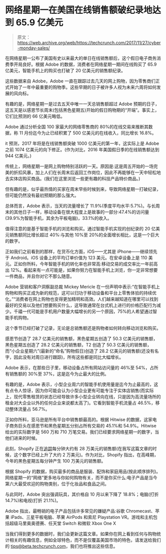 # 网络星期一在美国在线销售额破纪录地达到 65.9 亿美元 

> 原文：<https://web.archive.org/web/https://techcrunch.com/2017/11/27/cyber-monday-sales/>

在网络星期一公布了美国有史以来最大的单日在线销售额后，这个假日电子商务消费季开局良好。根据 Adobe 的数据，消费者在网络星期一期间在线购买了 65.9 亿美元，智能手机上的购买也打破了 20 亿美元的销售额纪录。

这些数据来自 Adobe，Adobe 一直在跟踪过去几天的网上购物，因为零售商们正式开始了一年中最重要的购物季。这些早期的日子被许多人视为未来六周将如何发展的风向标。

有趣的是，网络星期一是过去五天中唯一一天总销售额超过 Adobe 预期的日子，这五天是以感恩节长周末(包括黑色星期五)开始的假日购物期的“开端”。事实上，它们比预测的 66 亿美元略低。

Adobe 通过分析全国 100 家最大的网络零售商的 80%的在线交易来推断其数据，称 11 月份迄今为止已经积累了 500 亿美元的在线收入，同比增长 16.8%。

it 预测，2017 年将是在线销售额突破 1000 亿美元的第一年，这实际上是 Adobe 之前 1074 亿美元的向下修正。(作为对比，2016 年美国假日季的在线销售额达到 944 亿美元。)

传统上，网络星期一是网上购物特别活跃的一天。原因是:这是周五开始的一场完美的折扣风暴，加上人们在长周末后返回工作岗位，因此不再能够在一天中轻松地去实体店购买商品。(我们在这里浏览一些更有趣的科技产品特价商品。)

但有趣的是，似乎最热情的买家在周末早些时候到来，导致网络星期一打破纪录，但可能仍然没有最初预期的那么强大。

总体而言，Adobe 表示，当天的流量增长了 11.9%(季度平均水平:5.7%)。与长周末的其他日子一样，移动设备在很大程度上是故事的一部分:47.4%的访问量(39.9%为智能手机，其余为平板电脑)，33.1%的收入。

值得注意的是基于智能手机的浏览和购买。通过智能手机实现的创纪录的 20 亿美元销售额同比增长超过 40%:与其他 10%至 20%的全面增长相比，这是一个巨大的数字。

正如我们之前看到的那样，在货币化方面，iOS——尤其是 iPhone——继续领先于 Android。iOS 设备上的平均订单价值为 123 美元。在安卓设备上是 110 美元。正如你所料，今年智能手机的转化率也非常高:移动交易的成交率比一年前高出 12%。看起来有一点可能是，如果你努力在智能手机上浏览，你一定非常想要一件商品，并且你对它不那么随意。

Adobe 营销和客户洞察副总裁 Mickey Mericle 在一份声明中表示:“在智能手机上购物和购买正成为新的规范，这可以归功于移动设备和平台上零售体验的持续优化。”“消费者在网上购物也变得更加精明和高效。人们越来越知道在哪里可以找到最好的交易以及他们想要购买什么，这导致通常在台式机上进行的价格匹配行为减少。千禧一代可能是手机用户数量大幅增长的另一个原因，75%的人希望通过智能手机购物。

这个季节已经打破了记录，无论是总销售额还是购物者如何转向移动浏览和购买。

感恩节创造了 28.7 亿美元的销售额，黑色星期五创造了 50.3 亿美元的销售额，黑色星期五创造了 28.2 亿美元的销售额，T2 创造了 50.3 亿美元的销售额，而“小企业星期六”(最新的“命名”购物假日)创造了 28.2 亿美元的销售额(还没有名字，因此没有对周日进行跟踪)，所有这些都是同比大幅增长。

Adobe 表示，在那些日子里，移动设备占所有网站访问量的 46%至 54%，占所有销售额的 30%至 37%，这是迄今为止最大的比例。

有趣的是，Adobe 表示，小型企业周六的智能手机使用量是迄今为止最高的，这有点令人惊讶，因为你可能会认为小型企业更有可能专注于实体店销售(而实际上，现代零售租赁的状态已经导致许多小型企业转向在线，只是因为高流量场所的租金对大企业以外的任何企业来说都太高了)。它看到智能手机流量占 46.5%，移动整体流量占 56.7%。

正如你所料，亚马逊是所有平台中销售额最高的。根据 Hitwise 的数据，这家电子商务巨头在感恩节和黑色星期五分别占所有交易的 45.1%和 54.9%。Hitwise 给出的实际数字是 560 万和 710 万笔交易。我们已经要求网络星期一的数字，当他们进来的时候。

此刻，Shopify 正在[追踪](https://web.archive.org/web/20221207094046/https://www.shopify.com/datastories#LiveVideo)每分钟大约有 28 万美元的销售额(在我写这篇文章的时候，这个数字已经上升了大约 2 万美元)。作为对比，Shopify 指出，在高峰期，今年的黑色星期五每分钟产生 100 万美元的销售额。

根据 Shopify 的数据，购买最多的商品是服装、配饰和家庭用品(按此顺序排列)。网络星期一的“网络”更多地与你如何购物有关，而不是你买什么:电子产品是当今第六大最受欢迎的购物类别，位于化妆品和食品之间。

与此同时，Adobe 突出强调玩具，其价格自 10 月以来下降了 18.8%；电脑(打折 14.7%)和电视(打折 21.1%)。

Adobe 指出，最畅销的电子产品包括许多常见的嫌疑产品:谷歌 Chromecast、苹果 iPads、三星平板电脑、苹果 AirPods 和索尼 Playstation VR。游戏和主机包括超级马里奥奥德赛、任天堂 Switch 和微软 Xbox One X

当我们得到更多的数据时，我们会更新这篇文章。如果你在网上看到任何与购物统计相关的有趣信息，例如全球特色，而不是仅覆盖美国市场的特色，请发送给我们的 tips@beta.techcrunch.com，我们也将推出这些信息。